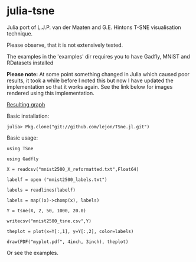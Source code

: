 julia-tsne
==========

Julia port of L.J.P. van der Maaten and G.E. Hintons T-SNE visualisation technique.

Please observe, that it is not extensively tested. 

The examples in the 'examples' dir requires you to have Gadfly, MNIST and RDatasets installed

**Please note:** At some point something changed in Julia which caused poor results, it took a while before I noted this but now  I have updated the implementation so that it works again. See the link below for images rendered using this implementation.

[Resulting graph](http://lejon.github.io/TSne/)

Basic installation: 

  `julia> Pkg.clone("git://github.com/lejon/TSne.jl.git")`
  
Basic usage: 
  
`using TSne`

`using Gadfly`

`X = readcsv("mnist2500_X_reformatted.txt",Float64)`

`labelf = open ("mnist2500_labels.txt")`

`labels = readlines(labelf)`

`labels = map((x)->chomp(x), labels)`

`Y = tsne(X, 2, 50, 1000, 20.0)`

`writecsv("mnist2500_tsne.csv",Y)`

`theplot = plot(x=Y[:,1], y=Y[:,2], color=labels)`

`draw(PDF("myplot.pdf", 4inch, 3inch), theplot)`

Or see the examples.
